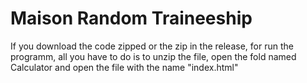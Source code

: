 # Maison Random Traineeship
 
 If you download the code zipped or the zip in the release, for run the programm, all you have to do is to unzip the file, open the fold named Calculator and open the file with the name "index.html"
